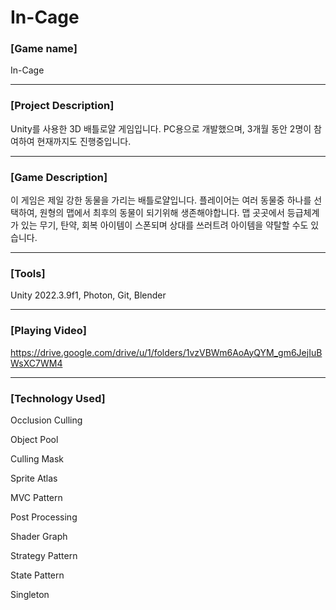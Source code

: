 # In-Cage
### [Game name]

In-Cage

---

### [Project Description]

Unity를 사용한 3D 배틀로얄 게임입니다. PC용으로 개발했으며, 3개월 동안 2명이 참여하여 현재까지도 진행중입니다.

---

### [Game Description]

이 게임은 제일 강한 동물을 가리는 배틀로얄입니다. 플레이어는 여러 동물중 하나를 선택하여, 원형의 맵에서 최후의 동물이 되기위해 생존해야합니다. 맵 곳곳에서 등급체계가 있는 무기, 탄약, 회복 아이템이 스폰되며 상대를 쓰러트려 아이템을 약탈할 수도 있습니다.

---

### [Tools]

Unity 2022.3.9f1, Photon, Git, Blender

---

### [Playing Video]

https://drive.google.com/drive/u/1/folders/1vzVBWm6AoAyQYM_gm6JejIuBWsXC7WM4

---

### [Technology Used]

Occlusion Culling

Object Pool

Culling Mask

Sprite Atlas

MVC Pattern

Post Processing

Shader Graph

Strategy Pattern

State Pattern

Singleton
